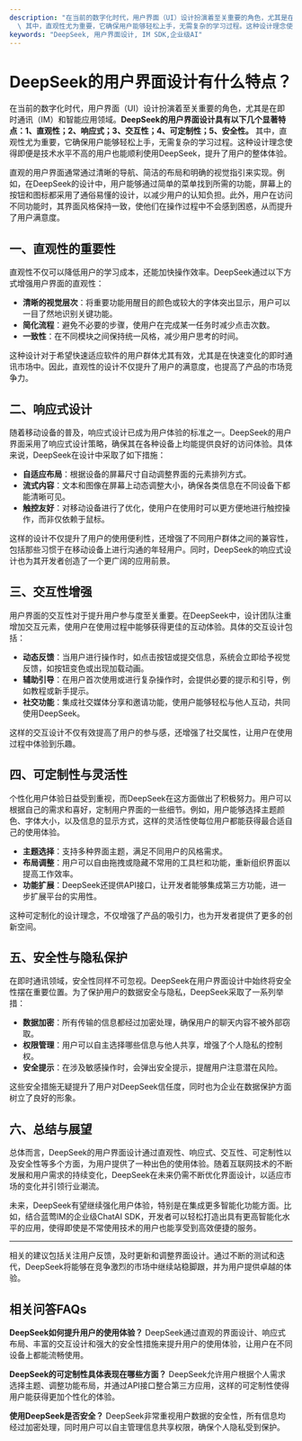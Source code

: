 ```yaml
---
description: "在当前的数字化时代，用户界面（UI）设计扮演着至关重要的角色，尤其是在即时通讯（IM）和智能应用领域。**DeepSeek的用户界面设计具有以下几个显著特点：1、直观性；2、响应式；3、交互性；4、可定制性；5、安全性。**\
  \ 其中，直观性尤为重要，它确保用户能够轻松上手，无需复杂的学习过程。这种设计理念使得即便是技术水平不高的用户也能顺利使用DeepSeek，提升了用户的整体体验。"
keywords: "DeepSeek, 用户界面设计, IM SDK,企业级AI"
---
```

# DeepSeek的用户界面设计有什么特点？

在当前的数字化时代，用户界面（UI）设计扮演着至关重要的角色，尤其是在即时通讯（IM）和智能应用领域。**DeepSeek的用户界面设计具有以下几个显著特点：1、直观性；2、响应式；3、交互性；4、可定制性；5、安全性。** 其中，直观性尤为重要，它确保用户能够轻松上手，无需复杂的学习过程。这种设计理念使得即便是技术水平不高的用户也能顺利使用DeepSeek，提升了用户的整体体验。

直观的用户界面通常通过清晰的导航、简洁的布局和明确的视觉指引来实现。例如，在DeepSeek的设计中，用户能够通过简单的菜单找到所需的功能，屏幕上的按钮和图标都采用了通俗易懂的设计，以减少用户的认知负担。此外，用户在访问不同功能时，其界面风格保持一致，使他们在操作过程中不会感到困惑，从而提升了用户满意度。

## **一、直观性的重要性**

直观性不仅可以降低用户的学习成本，还能加快操作效率。DeepSeek通过以下方式增强用户界面的直观性：

- **清晰的视觉层次**：将重要功能用醒目的颜色或较大的字体突出显示，用户可以一目了然地识别关键功能。
- **简化流程**：避免不必要的步骤，使用户在完成某一任务时减少点击次数。
- **一致性**：在不同模块之间保持统一风格，减少用户思考的时间。

这种设计对于希望快速适应软件的用户群体尤其有效，尤其是在快速变化的即时通讯市场中。因此，直观性的设计不仅提升了用户的满意度，也提高了产品的市场竞争力。

## **二、响应式设计**

随着移动设备的普及，响应式设计已成为用户体验的标准之一。DeepSeek的用户界面采用了响应式设计策略，确保其在各种设备上均能提供良好的访问体验。具体来说，DeepSeek在设计中采取了如下措施：

- **自适应布局**：根据设备的屏幕尺寸自动调整界面的元素排列方式。
- **流式内容**：文本和图像在屏幕上动态调整大小，确保各类信息在不同设备下都能清晰可见。
- **触控友好**：对移动设备进行了优化，使用户在使用时可以更方便地进行触控操作，而非仅依赖于鼠标。

这样的设计不仅提升了用户的使用便利性，还增强了不同用户群体之间的兼容性，包括那些习惯于在移动设备上进行沟通的年轻用户。同时，DeepSeek的响应式设计也为其开发者创造了一个更广阔的应用前景。

## **三、交互性增强**

用户界面的交互性对于提升用户参与度至关重要。在DeepSeek中，设计团队注重增加交互元素，使用户在使用过程中能够获得更佳的互动体验。具体的交互设计包括：

- **动态反馈**：当用户进行操作时，如点击按钮或提交信息，系统会立即给予视觉反馈，如按钮变色或出现加载动画。
- **辅助引导**：在用户首次使用或进行复杂操作时，会提供必要的提示和引导，例如教程或新手提示。
- **社交功能**：集成社交媒体分享和邀请功能，使用户能够轻松与他人互动，共同使用DeepSeek。

这样的交互设计不仅有效提高了用户的参与感，还增强了社交属性，让用户在使用过程中体验到乐趣。

## **四、可定制性与灵活性**

个性化用户体验日益受到重视，而DeepSeek在这方面做出了积极努力。用户可以根据自己的需求和喜好，定制用户界面的一些细节。例如，用户能够选择主题颜色、字体大小，以及信息的显示方式，这样的灵活性使每位用户都能获得最合适自己的使用体验。

- **主题选择**：支持多种界面主题，满足不同用户的风格需求。
- **布局调整**：用户可以自由拖拽或隐藏不常用的工具栏和功能，重新组织界面以提高工作效率。
- **功能扩展**：DeepSeek还提供API接口，让开发者能够集成第三方功能，进一步扩展平台的实用性。

这种可定制化的设计理念，不仅增强了产品的吸引力，也为开发者提供了更多的创新空间。

## **五、安全性与隐私保护**

在即时通讯领域，安全性同样不可忽视。DeepSeek在用户界面设计中始终将安全性摆在重要位置。为了保护用户的数据安全与隐私，DeepSeek采取了一系列举措：

- **数据加密**：所有传输的信息都经过加密处理，确保用户的聊天内容不被外部窃取。
- **权限管理**：用户可以自主选择哪些信息与他人共享，增强了个人隐私的控制权。
- **安全提示**：在涉及敏感操作时，会弹出安全提示，提醒用户注意潜在风险。

这些安全措施无疑提升了用户对DeepSeek信任度，同时也为企业在数据保护方面树立了良好的形象。

## **六、总结与展望**

总体而言，DeepSeek的用户界面设计通过直观性、响应式、交互性、可定制性以及安全性等多个方面，为用户提供了一种出色的使用体验。随着互联网技术的不断发展和用户需求的持续变化，DeepSeek在未来仍需不断优化界面设计，以适应市场的变化并引领行业潮流。

未来，DeepSeek有望继续强化用户体验，特别是在集成更多智能化功能方面。比如，结合蓝莺IM的企业级ChatAI SDK，开发者可以轻松打造出具有更高智能化水平的应用，使得即使是不常使用技术的用户也能享受到高效便捷的服务。

---

相关的建议包括关注用户反馈，及时更新和调整界面设计。通过不断的测试和迭代，DeepSeek将能够在竞争激烈的市场中继续站稳脚跟，并为用户提供卓越的体验。

## **相关问答FAQs**

**DeepSeek如何提升用户的使用体验？**
DeepSeek通过直观的界面设计、响应式布局、丰富的交互设计和强大的安全性措施来提升用户的使用体验，让用户在不同设备上都能流畅使用。

**DeepSeek的可定制性具体表现在哪些方面？**
DeepSeek允许用户根据个人需求选择主题、调整功能布局，并通过API接口整合第三方应用，这样的可定制性使得用户能获得更加个性化的体验。

**使用DeepSeek是否安全？**
DeepSeek非常重视用户数据的安全性，所有信息均经过加密处理，同时用户可以自主管理信息共享权限，确保个人隐私受到保护。
